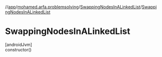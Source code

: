 //[app](../../../index.md)/[mohamed.arfa.problemsolving](../index.md)/[SwappingNodesInALinkedList](index.md)/[SwappingNodesInALinkedList](-swapping-nodes-in-a-linked-list.md)

# SwappingNodesInALinkedList

[androidJvm]\
constructor()
